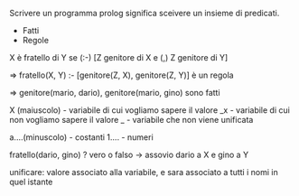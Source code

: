 Scrivere un programma prolog significa sceivere un insieme di predicati.
- Fatti
- Regole


X è fratello di Y se (:-) [Z genitore di X e (,) Z genitore di Y] 

=> fratello(X, Y) :- [genitore(Z, X), genitore(Z, Y)] è un regola

=> genitore(mario, dario), genitore(mario, gino) sono fatti 

X (maiuscolo) - variabile di cui vogliamo sapere il valore
_x - variabile di cui non vogliamo sapere il valore
_ - variabile che non viene unificata

a....(minuscolo) - costanti
1.... - numeri

fratello(dario, gino) ? vero o falso
-> assovio dario a X e gino a Y

unificare: valore associato alla variabile, e sara associato a tutti i nomi in quel istante

